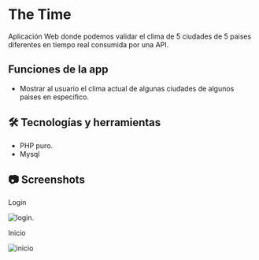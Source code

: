 # The Time
Aplicación Web donde podemos validar el clima de 5 ciudades de 5 paises diferentes en tiempo real consumida por una API.

## Funciones de la app 
- Mostrar al usuario el clima actual de algunas ciudades de algunos paìses en especifico.

## 🛠 Tecnologías y herramientas
- PHP puro.
- Mysql

## 📷 Screenshots

Login

![login](https://github.com/johanrodriguezb/eltiempo/assets/84812253/e2b2dc06-cb04-465d-8e89-3d318704db9e).

Inicio

![inicio](https://github.com/johanrodriguezb/eltiempo/assets/84812253/ef3016f6-951e-45bd-982a-b26b583adc77)


